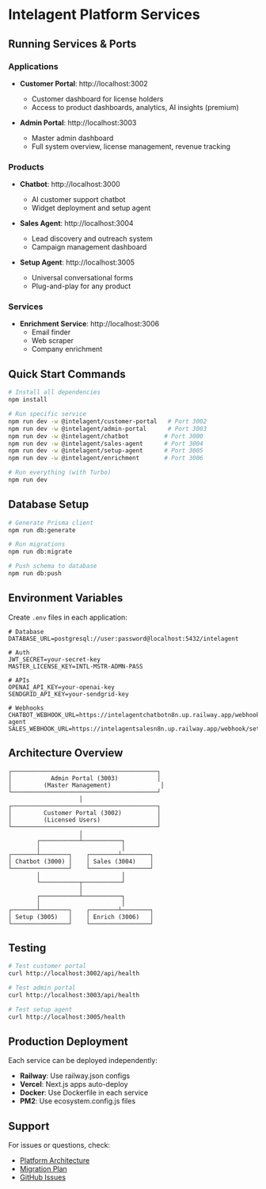 # Intelagent Platform Services

## Running Services & Ports

### Applications
- **Customer Portal**: http://localhost:3002
  - Customer dashboard for license holders
  - Access to product dashboards, analytics, AI insights (premium)
  
- **Admin Portal**: http://localhost:3003
  - Master admin dashboard
  - Full system overview, license management, revenue tracking

### Products
- **Chatbot**: http://localhost:3000
  - AI customer support chatbot
  - Widget deployment and setup agent
  
- **Sales Agent**: http://localhost:3004
  - Lead discovery and outreach system
  - Campaign management dashboard
  
- **Setup Agent**: http://localhost:3005
  - Universal conversational forms
  - Plug-and-play for any product

### Services
- **Enrichment Service**: http://localhost:3006
  - Email finder
  - Web scraper
  - Company enrichment

## Quick Start Commands

```bash
# Install all dependencies
npm install

# Run specific service
npm run dev -w @intelagent/customer-portal   # Port 3002
npm run dev -w @intelagent/admin-portal      # Port 3003
npm run dev -w @intelagent/chatbot          # Port 3000
npm run dev -w @intelagent/sales-agent      # Port 3004
npm run dev -w @intelagent/setup-agent      # Port 3005
npm run dev -w @intelagent/enrichment       # Port 3006

# Run everything (with Turbo)
npm run dev
```

## Database Setup

```bash
# Generate Prisma client
npm run db:generate

# Run migrations
npm run db:migrate

# Push schema to database
npm run db:push
```

## Environment Variables

Create `.env` files in each application:

```env
# Database
DATABASE_URL=postgresql://user:password@localhost:5432/intelagent

# Auth
JWT_SECRET=your-secret-key
MASTER_LICENSE_KEY=INTL-MSTR-ADMN-PASS

# APIs
OPENAI_API_KEY=your-openai-key
SENDGRID_API_KEY=your-sendgrid-key

# Webhooks
CHATBOT_WEBHOOK_URL=https://intelagentchatbotn8n.up.railway.app/webhook/setup-agent
SALES_WEBHOOK_URL=https://intelagentsalesn8n.up.railway.app/webhook/setup
```

## Architecture Overview

```
┌─────────────────────────────────────────┐
│           Admin Portal (3003)           │
│         (Master Management)              │
└─────────────────────────────────────────┘
                    │
┌─────────────────────────────────────────┐
│         Customer Portal (3002)          │
│         (Licensed Users)                │
└─────────────────────────────────────────┘
                    │
        ┌───────────┴───────────┐
        │                       │
┌───────┴────────┐    ┌────────┴────────┐
│ Chatbot (3000) │    │ Sales (3004)    │
└────────────────┘    └─────────────────┘
        │                       │
        └───────────┬───────────┘
                    │
        ┌───────────┴───────────┐
        │                       │
┌───────┴────────┐    ┌────────┴────────┐
│ Setup (3005)   │    │ Enrich (3006)   │
└────────────────┘    └─────────────────┘
```

## Testing

```bash
# Test customer portal
curl http://localhost:3002/api/health

# Test admin portal
curl http://localhost:3003/api/health

# Test setup agent
curl http://localhost:3005/health
```

## Production Deployment

Each service can be deployed independently:

- **Railway**: Use railway.json configs
- **Vercel**: Next.js apps auto-deploy
- **Docker**: Use Dockerfile in each service
- **PM2**: Use ecosystem.config.js files

## Support

For issues or questions, check:
- [Platform Architecture](./PLATFORM_ARCHITECTURE.md)
- [Migration Plan](./MIGRATION_PLAN.md)
- [GitHub Issues](https://github.com/IntelagentStudios/platform/issues)